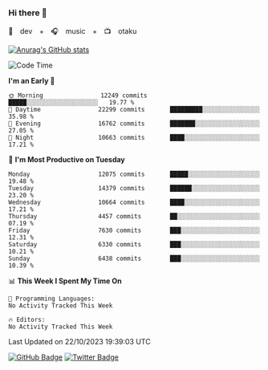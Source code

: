 ### Hi there 👋

🚀　dev　+　🎧　music　+　📺　otaku


[![Anurag's GitHub stats](https://github-readme-stats.vercel.app/api?username=koheitasaka&count_private=true&show_icons=true&theme=monokai)](https://github.com/koheitasaka/github-readme-stats)

<!--START_SECTION:waka-->
![Code Time](http://img.shields.io/badge/Code%20Time-1%2C161%20hrs%2023%20mins-blue)

**I'm an Early 🐤** 

```text
🌞 Morning                12249 commits       █████░░░░░░░░░░░░░░░░░░░░   19.77 % 
🌆 Daytime                22299 commits       █████████░░░░░░░░░░░░░░░░   35.98 % 
🌃 Evening                16762 commits       ███████░░░░░░░░░░░░░░░░░░   27.05 % 
🌙 Night                  10663 commits       ████░░░░░░░░░░░░░░░░░░░░░   17.21 % 
```
📅 **I'm Most Productive on Tuesday** 

```text
Monday                   12075 commits       █████░░░░░░░░░░░░░░░░░░░░   19.48 % 
Tuesday                  14379 commits       ██████░░░░░░░░░░░░░░░░░░░   23.20 % 
Wednesday                10664 commits       ████░░░░░░░░░░░░░░░░░░░░░   17.21 % 
Thursday                 4457 commits        ██░░░░░░░░░░░░░░░░░░░░░░░   07.19 % 
Friday                   7630 commits        ███░░░░░░░░░░░░░░░░░░░░░░   12.31 % 
Saturday                 6330 commits        ███░░░░░░░░░░░░░░░░░░░░░░   10.21 % 
Sunday                   6438 commits        ███░░░░░░░░░░░░░░░░░░░░░░   10.39 % 
```


📊 **This Week I Spent My Time On** 

```text
💬 Programming Languages: 
No Activity Tracked This Week

🔥 Editors: 
No Activity Tracked This Week
```


 Last Updated on 22/10/2023 19:39:03 UTC
<!--END_SECTION:waka-->

[![GitHub Badge](https://img.shields.io/badge/GitHub-100000?style=for-the-badge&logo=github&logoColor=white)](https://github.com/koheitasaka)
[![Twitter Badge](https://img.shields.io/badge/Twitter-1DA1F2?style=for-the-badge&logo=twitter&logoColor=white)](https://twitter.com/sleep_asleep_)
